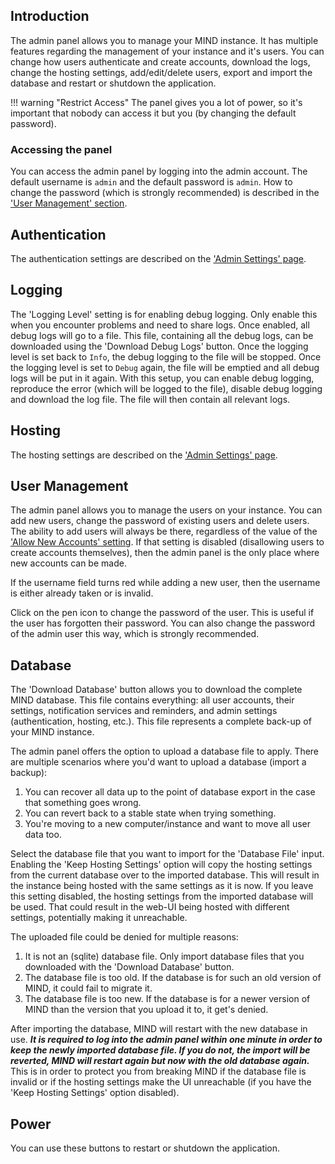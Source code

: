 ## Introduction

The admin panel allows you to manage your MIND instance. It has multiple features regarding the management of your instance and it's users. You can change how users authenticate and create accounts, download the logs, change the hosting settings, add/edit/delete users, export and import the database and restart or shutdown the application.

!!! warning "Restrict Access"
	The panel gives you a lot of power, so it's important that nobody can access it but you (by changing the default password).

### Accessing the panel

You can access the admin panel by logging into the admin account. The default username is `admin` and the default password is `admin`. How to change the password (which is strongly recommended) is described in the ['User Management' section](#user-management).

## Authentication

The authentication settings are described on the ['Admin Settings' page](../settings/admin_settings.md#authentication).

## Logging

The 'Logging Level' setting is for enabling debug logging. Only enable this when you encounter problems and need to share logs. Once enabled, all debug logs will go to a file. This file, containing all the debug logs, can be downloaded using the 'Download Debug Logs' button. Once the logging level is set back to `Info`, the debug logging to the file will be stopped. Once the logging level is set to `Debug` again, the file will be emptied and all debug logs will be put in it again. With this setup, you can enable debug logging, reproduce the error (which will be logged to the file), disable debug logging and download the log file. The file will then contain all relevant logs.

## Hosting

The hosting settings are described on the ['Admin Settings' page](../settings/admin_settings.md#hosting).

## User Management

The admin panel allows you to manage the users on your instance. You can add new users, change the password of existing users and delete users. The ability to add users will always be there, regardless of the value of the ['Allow New Accounts' setting](../settings/admin_settings.md#allow-new-accounts). If that setting is disabled (disallowing users to create accounts themselves), then the admin panel is the only place where new accounts can be made.

If the username field turns red while adding a new user, then the username is either already taken or is invalid.

Click on the pen icon to change the password of the user. This is useful if the user has forgotten their password. You can also change the password of the admin user this way, which is strongly recommended.

## Database

The 'Download Database' button allows you to download the complete MIND database. This file contains everything: all user accounts, their settings, notification services and reminders, and admin settings (authentication, hosting, etc.). This file represents a complete back-up of your MIND instance.

The admin panel offers the option to upload a database file to apply. There are multiple scenarios where you'd want to upload a database (import a backup):

1. You can recover all data up to the point of database export in the case that something goes wrong.
2. You can revert back to a stable state when trying something.
3. You're moving to a new computer/instance and want to move all user data too.

Select the database file that you want to import for the 'Database File' input. Enabling the 'Keep Hosting Settings' option will copy the hosting settings from the current database over to the imported database. This will result in the instance being hosted with the same settings as it is now. If you leave this setting disabled, the hosting settings from the imported database will be used. That could result in the web-UI being hosted with different settings, potentially making it unreachable.

The uploaded file could be denied for multiple reasons:

1. It is not an (sqlite) database file. Only import database files that you downloaded with the 'Download Database' button.
2. The database file is too old. If the database is for such an old version of MIND, it could fail to migrate it.
3. The database file is too new. If the database is for a newer version of MIND than the version that you upload it to, it get's denied.

After importing the database, MIND will restart with the new database in use. **_It is required to log into the admin panel within one minute in order to keep the newly imported database file. If you do not, the import will be reverted, MIND will restart again but now with the old database again._** This is in order to protect you from breaking MIND if the database file is invalid or if the hosting settings make the UI unreachable (if you have the 'Keep Hosting Settings' option disabled).

## Power

You can use these buttons to restart or shutdown the application.

